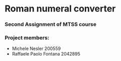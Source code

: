 # Roman numeral converter


### Second Assignment of MTSS course

### Project members:
- Michele Nesler 200559
- Raffaele Paolo Fontana 2042895

